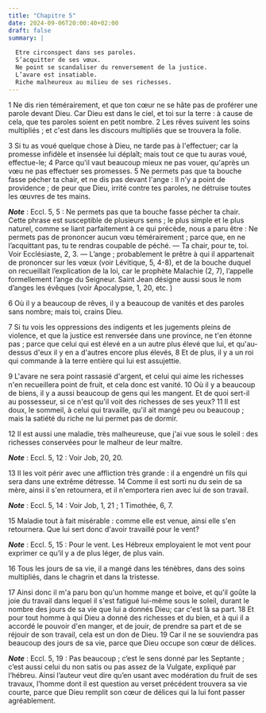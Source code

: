 ```yaml
---
title: "Chapitre 5"
date: 2024-09-06T20:00:40+02:00
draft: false
summary: |
  
  Etre circonspect dans ses paroles.
  S’acquitter de ses vœux.
  Ne point se scandaliser du renversement de la justice.
  L’avare est insatiable.
  Riche malheureux au milieu de ses richesses.
---
```



1 Ne dis rien témérairement, et que ton cœur ne se hâte pas de proférer une parole devant Dieu. Car Dieu est dans le ciel, et toi sur la terre : à cause de cela, que tes paroles soient en petit nombre. 2 Les rêves suivent les soins multipliés ; et c'est dans les discours multipliés que se trouvera la folie.


3 Si tu as voué quelque chose à Dieu, ne tarde pas à l'effectuer; car la promesse infidèle et insensée lui déplaît; mais tout ce que tu auras voué, effectue-le; 4 Parce qu'il vaut beaucoup mieux ne pas vouer, qu'après un vœu ne pas effectuer ses promesses. 5 Ne permets pas que ta bouche fasse pécher ta chair, et ne dis pas devant l'ange : Il n'y a point de providence ; de peur que Dieu, irrité contre tes paroles, ne détruise toutes les œuvres de tes mains.

***Note*** :  Eccl. 5, 5 : Ne permets pas que ta bouche fasse pécher ta chair. Cette phrase est susceptible de plusieurs sens ; le plus simple et le plus naturel, comme se liant parfaitement à ce qui précède, nous a paru être : Ne permets pas de prononcer aucun vœu témérairement ; parce que, en ne l’acquittant pas, tu te rendras coupable de péché. ― Ta chair, pour te, toi. Voir Ecclésiaste, 2, 3. ― L’ange ; probablement le prêtre à qui il appartenait de prononcer sur les vœux (voir Lévitique, 5, 4-8), et de la bouche duquel on recueillait l’explication de la loi, car le prophète Malachie (2, 7), l’appelle formellement l’ange du Seigneur. Saint Jean désigne aussi sous le nom d’anges les évêques (voir Apocalypse, 1, 20, etc. )

6 Où il y a beaucoup de rêves, il y a beaucoup de vanités et des paroles sans nombre; mais toi, crains Dieu.


7 Si tu vois les oppressions des indigents et les jugements pleins de violence, et que la justice est renversée dans une province, ne t'en étonne pas ; parce que celui qui est élevé en a un autre plus élevé que lui, et qu'au-dessus d'eux il y en a d'autres encore plus élevés, 8 Et de plus, il y a un roi qui commande à la terre entière qui lui est assujettie.


9 L'avare ne sera point rassasié d'argent, et celui qui aime les richesses n'en recueillera point de fruit, et cela donc est vanité. 10 Où il y a beaucoup de biens, il y a aussi beaucoup de gens qui les mangent. Et de quoi sert-il au possesseur, si ce n'est qu'il voit des richesses de ses yeux? 11 Il est doux, le sommeil, à celui qui travaille, qu'il ait mangé peu ou beaucoup ; mais la satiété du riche ne lui permet pas de dormir.


12 Il est aussi une maladie, très malheureuse, que j'ai vue sous le soleil : des richesses conservées pour le malheur de leur maître.

***Note*** :  Eccl. 5, 12 : Voir Job, 20, 20.

13 Il les voit périr avec une affliction très grande : il a engendré un fils qui sera dans une extrême détresse. 14 Comme il est sorti nu du sein de sa mère, ainsi il s'en retournera, et il n'emportera rien avec lui de son travail.

***Note*** :  Eccl. 5, 14 : Voir Job, 1, 21 ; 1 Timothée, 6, 7.

15 Maladie tout à fait misérable : comme elle est venue, ainsi elle s'en retournera. Que lui sert donc d'avoir travaillé pour le vent?

***Note*** :  Eccl. 5, 15 : Pour le vent. Les Hébreux employaient le mot vent pour exprimer ce qu’il y a de plus léger, de plus vain.

16 Tous les jours de sa vie, il a mangé dans les ténèbres, dans des soins multipliés, dans le chagrin et dans la tristesse.


17 Ainsi donc il m'a paru bon qu'un homme mange et boive, et qu'il goûte la joie du travail dans lequel il s'est fatigué lui-même sous le soleil, durant le nombre des jours de sa vie que lui a donnés Dieu; car c'est là sa part. 18 Et pour tout homme à qui Dieu a donné des richesses et du bien, et à qui il a accordé le pouvoir d'en manger, et de jouir, de prendre sa part et de se réjouir de son travail, cela est un don de Dieu. 19 Car il ne se souviendra pas beaucoup des jours de sa vie, parce que Dieu occupe son cœur de délices.

***Note*** :  Eccl. 5, 19 : Pas beaucoup ; c’est le sens donné par les Septante ; c’est aussi celui du non satis ou pas assez de la Vulgate, expliqué par l’hébreu. Ainsi l’auteur veut dire qu’en usant avec modération du fruit de ses travaux, l’homme dont il est question au verset précédent trouvera sa vie courte, parce que Dieu remplit son cœur de délices qui la lui font passer agréablement.

